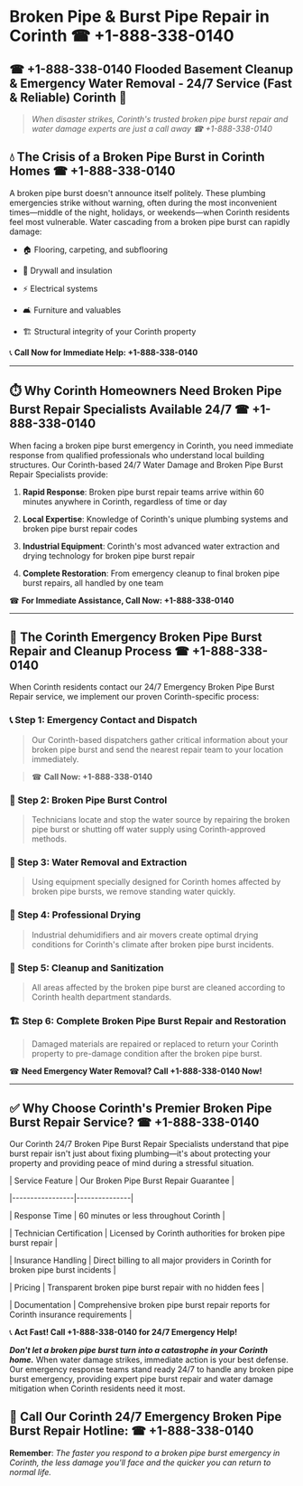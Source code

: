 # Broken Pipe & Burst Pipe Repair in Corinth ☎ +1-888-338-0140  
## ☎ +1-888-338-0140 Flooded Basement Cleanup & Emergency Water Removal - 24/7 Service (Fast & Reliable) Corinth 🚨  

> *When disaster strikes, Corinth's trusted broken pipe burst repair and water damage experts are just a call away ☎ +1-888-338-0140*  

## 💧 The Crisis of a Broken Pipe Burst in Corinth Homes ☎ +1-888-338-0140  

A broken pipe burst doesn't announce itself politely. These plumbing emergencies strike without warning, often during the most inconvenient times—middle of the night, holidays, or weekends—when Corinth residents feel most vulnerable. Water cascading from a broken pipe burst can rapidly damage:  

* 🏠 Flooring, carpeting, and subflooring  
* 🧱 Drywall and insulation  
* ⚡ Electrical systems  
* 🛋️ Furniture and valuables  
* 🏗️ Structural integrity of your Corinth property  

📞 **Call Now for Immediate Help: +1-888-338-0140**  

---  

## ⏱️ Why Corinth Homeowners Need Broken Pipe Burst Repair Specialists Available 24/7 ☎ +1-888-338-0140  

When facing a broken pipe burst emergency in Corinth, you need immediate response from qualified professionals who understand local building structures. Our Corinth-based 24/7 Water Damage and Broken Pipe Burst Repair Specialists provide:  

1. **Rapid Response**: Broken pipe burst repair teams arrive within 60 minutes anywhere in Corinth, regardless of time or day  
2. **Local Expertise**: Knowledge of Corinth's unique plumbing systems and broken pipe burst repair codes  
3. **Industrial Equipment**: Corinth's most advanced water extraction and drying technology for broken pipe burst repair  
4. **Complete Restoration**: From emergency cleanup to final broken pipe burst repairs, all handled by one team  

☎ **For Immediate Assistance, Call Now: +1-888-338-0140**  

---  

## 🔧 The Corinth Emergency Broken Pipe Burst Repair and Cleanup Process ☎ +1-888-338-0140  

When Corinth residents contact our 24/7 Emergency Broken Pipe Burst Repair service, we implement our proven Corinth-specific process:  

### 📞 Step 1: Emergency Contact and Dispatch  
> Our Corinth-based dispatchers gather critical information about your broken pipe burst and send the nearest repair team to your location immediately.  
> ☎ **Call Now: +1-888-338-0140**  

### 🚿 Step 2: Broken Pipe Burst Control  
> Technicians locate and stop the water source by repairing the broken pipe burst or shutting off water supply using Corinth-approved methods.  

### 🌊 Step 3: Water Removal and Extraction  
> Using equipment specially designed for Corinth homes affected by broken pipe bursts, we remove standing water quickly.  

### 💨 Step 4: Professional Drying  
> Industrial dehumidifiers and air movers create optimal drying conditions for Corinth's climate after broken pipe burst incidents.  

### 🧼 Step 5: Cleanup and Sanitization  
> All areas affected by the broken pipe burst are cleaned according to Corinth health department standards.  

### 🏗️ Step 6: Complete Broken Pipe Burst Repair and Restoration  
> Damaged materials are repaired or replaced to return your Corinth property to pre-damage condition after the broken pipe burst.  

☎ **Need Emergency Water Removal? Call +1-888-338-0140 Now!**  

---  

## ✅ Why Choose Corinth's Premier Broken Pipe Burst Repair Service? ☎ +1-888-338-0140  

Our Corinth 24/7 Broken Pipe Burst Repair Specialists understand that pipe burst repair isn't just about fixing plumbing—it's about protecting your property and providing peace of mind during a stressful situation.  

| Service Feature | Our Broken Pipe Burst Repair Guarantee |  
|-----------------|---------------|  
| Response Time | 60 minutes or less throughout Corinth |  
| Technician Certification | Licensed by Corinth authorities for broken pipe burst repair |  
| Insurance Handling | Direct billing to all major providers in Corinth for broken pipe burst incidents |  
| Pricing | Transparent broken pipe burst repair with no hidden fees |  
| Documentation | Comprehensive broken pipe burst repair reports for Corinth insurance requirements |  

📞 **Act Fast! Call +1-888-338-0140 for 24/7 Emergency Help!**  

***Don't let a broken pipe burst turn into a catastrophe in your Corinth home.*** When water damage strikes, immediate action is your best defense. Our emergency response teams stand ready 24/7 to handle any broken pipe burst emergency, providing expert pipe burst repair and water damage mitigation when Corinth residents need it most.  

## 📱 Call Our Corinth 24/7 Emergency Broken Pipe Burst Repair Hotline: ☎ +1-888-338-0140  

**Remember**: *The faster you respond to a broken pipe burst emergency in Corinth, the less damage you'll face and the quicker you can return to normal life.*